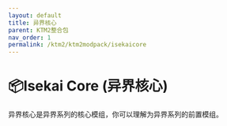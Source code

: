 ```yaml
---
layout: default
title: 异界核心
parent: KTM2整合包
nav_order: 1
permalink: /ktm2/ktm2modpack/isekaicore
---
```


# 📦Isekai Core (异界核心)

异界核心是异界系列的核心模组，你可以理解为异界系列的前置模组。